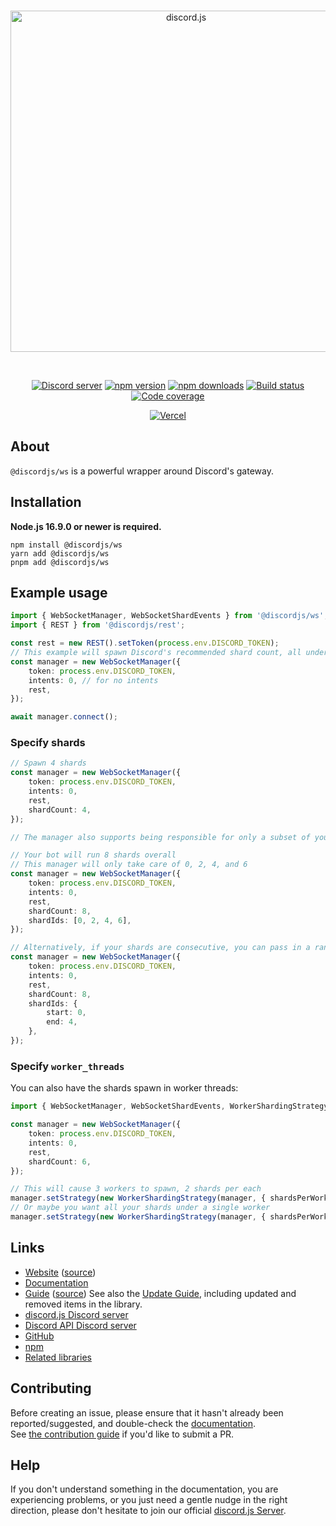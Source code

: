 <div align="center">
	<br />
	<p>
		<a href="https://discord.js.org"><img src="https://discord.js.org/static/logo.svg" width="546" alt="discord.js" /></a>
	</p>
	<br />
	<p>
		<a href="https://discord.gg/djs"><img src="https://img.shields.io/discord/222078108977594368?color=5865F2&logo=discord&logoColor=white" alt="Discord server" /></a>
		<a href="https://www.npmjs.com/package/@discordjs/ws"><img src="https://img.shields.io/npm/v/@discordjs/ws.svg?maxAge=3600" alt="npm version" /></a>
		<a href="https://www.npmjs.com/package/@discordjs/ws"><img src="https://img.shields.io/npm/dt/@discordjs/ws.svg?maxAge=3600" alt="npm downloads" /></a>
		<a href="https://github.com/discordjs/discord.js/actions"><img src="https://github.com/discordjs/discord.js/actions/workflows/test.yml/badge.svg" alt="Build status" /></a>
		<a href="https://codecov.io/gh/discordjs/discord.js" ><img src="https://codecov.io/gh/discordjs/discord.js/branch/main/graph/badge.svg?precision=2&flag=ws" alt="Code coverage" /></a>
	</p>
	<p>
		<a href="https://vercel.com/?utm_source=discordjs&utm_campaign=oss"><img src="https://raw.githubusercontent.com/discordjs/discord.js/main/.github/powered-by-vercel.svg" alt="Vercel" /></a>
	</p>
</div>

## About

`@discordjs/ws` is a powerful wrapper around Discord's gateway.

## Installation

**Node.js 16.9.0 or newer is required.**

```sh-session
npm install @discordjs/ws
yarn add @discordjs/ws
pnpm add @discordjs/ws
```

## Example usage

```ts
import { WebSocketManager, WebSocketShardEvents } from '@discordjs/ws';
import { REST } from '@discordjs/rest';

const rest = new REST().setToken(process.env.DISCORD_TOKEN);
// This example will spawn Discord's recommended shard count, all under the current process.
const manager = new WebSocketManager({
	token: process.env.DISCORD_TOKEN,
	intents: 0, // for no intents
	rest,
});

await manager.connect();
```

### Specify shards

```ts
// Spawn 4 shards
const manager = new WebSocketManager({
	token: process.env.DISCORD_TOKEN,
	intents: 0,
	rest,
	shardCount: 4,
});

// The manager also supports being responsible for only a subset of your shards:

// Your bot will run 8 shards overall
// This manager will only take care of 0, 2, 4, and 6
const manager = new WebSocketManager({
	token: process.env.DISCORD_TOKEN,
	intents: 0,
	rest,
	shardCount: 8,
	shardIds: [0, 2, 4, 6],
});

// Alternatively, if your shards are consecutive, you can pass in a range
const manager = new WebSocketManager({
	token: process.env.DISCORD_TOKEN,
	intents: 0,
	rest,
	shardCount: 8,
	shardIds: {
		start: 0,
		end: 4,
	},
});
```

### Specify `worker_threads`

You can also have the shards spawn in worker threads:

```ts
import { WebSocketManager, WebSocketShardEvents, WorkerShardingStrategy } from '@discordjs/ws';

const manager = new WebSocketManager({
	token: process.env.DISCORD_TOKEN,
	intents: 0,
	rest,
	shardCount: 6,
});

// This will cause 3 workers to spawn, 2 shards per each
manager.setStrategy(new WorkerShardingStrategy(manager, { shardsPerWorker: 2 }));
// Or maybe you want all your shards under a single worker
manager.setStrategy(new WorkerShardingStrategy(manager, { shardsPerWorker: 'all' }));
```

## Links

- [Website](https://discordjs.dev/) ([source](https://github.com/discordjs/discord.js/tree/main/packages/website))
- [Documentation](https://discordjs.dev/docs/ws)
- [Guide](https://discordjs.guide/) ([source](https://github.com/discordjs/guide))
  See also the [Update Guide](https://discordjs.guide/additional-info/changes-in-v14.html), including updated and removed items in the library.
- [discord.js Discord server](https://discord.gg/djs)
- [Discord API Discord server](https://discord.gg/discord-api)
- [GitHub](https://github.com/discordjs/discord.js/tree/main/packages/ws)
- [npm](https://www.npmjs.com/package/@discordjs/ws)
- [Related libraries](https://discord.com/developers/docs/topics/community-resources#libraries)

## Contributing

Before creating an issue, please ensure that it hasn't already been reported/suggested, and double-check the
[documentation](https://discordjs.dev/docs/ws).  
See [the contribution guide](https://github.com/discordjs/discord.js/blob/main/.github/CONTRIBUTING.md) if you'd like to submit a PR.

## Help

If you don't understand something in the documentation, you are experiencing problems, or you just need a gentle
nudge in the right direction, please don't hesitate to join our official [discord.js Server](https://discord.gg/djs).
